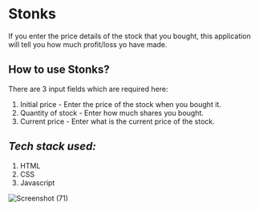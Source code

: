 # Stonks 
If you enter the price details of the stock that you bought, this application will tell you how much profit/loss yo have made.
## How to use Stonks?
There are 3 input fields which are required here:
1. Initial price - Enter the price of the stock when you bought it.
2. Quantity of stock - Enter how much shares you bought.
3. Current price - Enter what is the current price of the stock.

## *Tech stack used:*
1. HTML 
2. CSS
3. Javascript

![Screenshot (71)](https://user-images.githubusercontent.com/89513841/188948821-f5222121-131b-49fc-98bf-22903ea21cfe.png)
